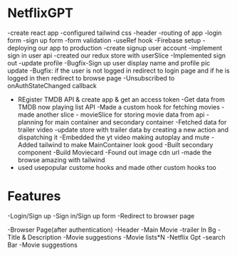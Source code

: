 # NetflixGPT
-create react app
-configured tailwind css
-header
-routing of app
-login form
-sign up form
-form validation
-useRef hook
-Firebase setup
-deploying our app to production
-create signup user account
-implement sign in user api
-created our redux store with userSlice
-Implemented sign out
-update profile
-Bugfix-Sign up user display name and  profile pic update
-Bugfix: if the user is not logged in redirect to login page and if he is logged in then redirect to browse page
-Unsubscribed to onAuthStateChanged callback
- REgister TMDB API & create app & get an access token
-Get data from TMDB now playing list API
-Made a custom hook for fetching movies
-made another slice - movieSlice for storing movie data from api
-planning for main container and secondary container
-Fetched data for trailer video
-update store with trailer data by creating a new action and dispatching it
-Embedded the yt video making autoplay and mute
-Added tailwind to make MainContainer  look good
-Built secondary component
-Build Moviecard
-Found out image cdn url
-made the browse amazing with tailwind
- used usepopular custome hooks and made other custom hooks too


# Features
-Login/Sign up
    -Sign in/Sign up form
    -Redirect to browser page

-Browser Page(after authentication)
    -Header
    -Main Movie
        -trailer In Bg
        -Title & Description
        -Movie suggestions
            -Movie lists*N
-Netflix Gpt
    -search Bar
    -Movie suggestions